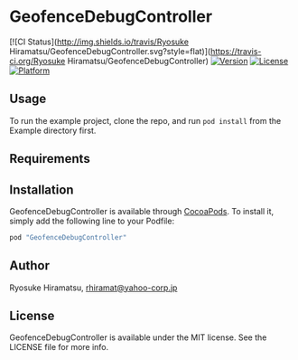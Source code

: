 # GeofenceDebugController

[![CI Status](http://img.shields.io/travis/Ryosuke Hiramatsu/GeofenceDebugController.svg?style=flat)](https://travis-ci.org/Ryosuke Hiramatsu/GeofenceDebugController)
[![Version](https://img.shields.io/cocoapods/v/GeofenceDebugController.svg?style=flat)](http://cocoapods.org/pods/GeofenceDebugController)
[![License](https://img.shields.io/cocoapods/l/GeofenceDebugController.svg?style=flat)](http://cocoapods.org/pods/GeofenceDebugController)
[![Platform](https://img.shields.io/cocoapods/p/GeofenceDebugController.svg?style=flat)](http://cocoapods.org/pods/GeofenceDebugController)

## Usage

To run the example project, clone the repo, and run `pod install` from the Example directory first.

## Requirements

## Installation

GeofenceDebugController is available through [CocoaPods](http://cocoapods.org). To install
it, simply add the following line to your Podfile:

```ruby
pod "GeofenceDebugController"
```

## Author

Ryosuke Hiramatsu, rhiramat@yahoo-corp.jp

## License

GeofenceDebugController is available under the MIT license. See the LICENSE file for more info.
